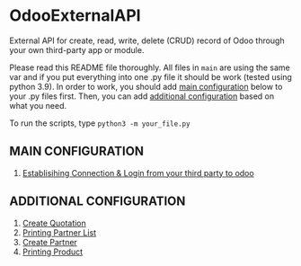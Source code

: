 # OdooExternalAPI
External API for create, read, write, delete (CRUD) record of Odoo through your own third-party app or module. 

Please read this README file thoroughly. All files in `main` are using the same var and if you put everything into one .py file it should be work (tested using python 3.9). In order to work, you should add [main configuration](#Main-Configuration) below to your .py files first. Then, you can add [additional configuration](#Additional-configuration) based on what you need.

To run the scripts, type `python3 -m your_file.py`

## MAIN CONFIGURATION
1. [Establisihing Connection & Login from your third party to odoo](https://github.com/Altela/odooExternalAPI/blob/main/establish_connection.py)

## ADDITIONAL CONFIGURATION
1. [Create Quotation](https://github.com/Altela/odooExternalAPI/blob/main/create_quotation.py)
2. [Printing Partner List](https://github.com/Altela/odooExternalAPI/blob/main/printing_partner.py)
3. [Create Partner](https://github.com/Altela/odooExternalAPI/blob/main/create_partner.py)
4. [Printing Product](https://github.com/Altela/odooExternalAPI/blob/main/printing_product.py)
